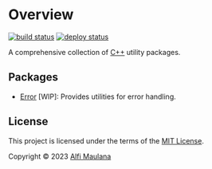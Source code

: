 # Overview

[![build status](https://img.shields.io/github/actions/workflow/status/threeal/cpp/build.yml?branch=main)](https://github.com/threeal/cpp/actions/workflows/build.yml)
[![deploy status](https://img.shields.io/github/actions/workflow/status/threeal/cpp/deploy.yaml?branch=main&label=deploy)](https://github.com/threeal/cpp/actions/workflows/deploy.yaml)

A comprehensive collection of [C++](https://isocpp.org/) utility packages.

## Packages

- [Error](./error) [WIP]: Provides utilities for error handling.

## License

This project is licensed under the terms of the [MIT License](./LICENSE).

Copyright © 2023 [Alfi Maulana](https://github.com/threeal)
